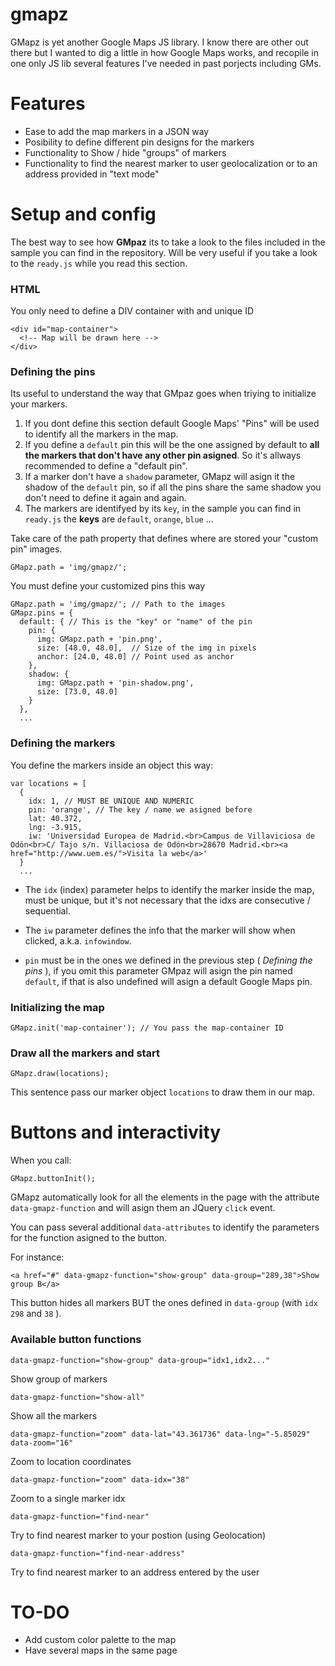 gmapz
=====

GMapz is yet another Google Maps JS library. I know there are other out there but I wanted to dig a little in how Google Maps works, and recopile in one only JS lib several features I've needed in past porjects including GMs.

Features
========

- Ease to add the map markers in a JSON way
- Posibility to define different pin designs for the markers
- Functionality to Show / hide "groups" of markers
- Functionality to find the nearest marker to user geolocalization or to an address provided in "text mode"

Setup and config
================

The best way to see how **GMpaz** its to take a look to the files included in the sample you can find in the repository. Will be very useful if you take a look to the `ready.js` while you read this section.

### HTML

You only need to define a DIV container with and unique ID

    <div id="map-container">
      <!-- Map will be drawn here -->
    </div>
    

### Defining the pins

Its useful to understand the way that GMpaz goes when triying to initialize your markers.

1. If you dont define this section default Google Maps' "Pins" will be used to identify all the markers in the map.
2. If you define a `default` pin this will be the one assigned by default to **all the markers that don't have any other pin asigned**. So it's allways recommended to define a "default pin".
3. If a marker don't have a `shadow` parameter, GMapz will asign it the shadow of the `default` pin, so if all the pins share the same shadow you don't need to define it again and again.
4. The markers are identifyed by its `key`, in the sample you can find in `ready.js` the **keys** are `default`, `orange`, `blue` ...

Take care of the path property that defines where are stored your "custom pin" images.

    GMapz.path = 'img/gmapz/';
    
You must define your customized pins this way

    GMapz.path = 'img/gmapz/'; // Path to the images
    GMapz.pins = {
      default: { // This is the "key" or "name" of the pin
        pin: {
          img: GMapz.path + 'pin.png',
          size: [48.0, 48.0],  // Size of the img in pixels
          anchor: [24.0, 48.0] // Point used as anchor
        },
        shadow: {
          img: GMapz.path + 'pin-shadow.png',
          size: [73.0, 48.0]
        }
      },
      ...

### Defining the markers

You define the markers inside an object this way:

    var locations = [
      {
        idx: 1, // MUST BE UNIQUE AND NUMERIC
        pin: 'orange', // The key / name we asigned before
        lat: 40.372,
        lng: -3.915,
        iw: 'Universidad Europea de Madrid.<br>Campus de Villaviciosa de Odón<br>C/ Tajo s/n. Villaciosa de Odón<br>28670 Madrid.<br><a href="http://www.uem.es/">Visita la web</a>'
      }
      ...

- The `idx` (index) parameter helps to identify the marker inside the map, must be unique, but it's not necessary that the idxs are consecutive / sequential.

- The `iw` parameter defines the info that the marker will show when clicked, a.k.a. `infowindow`.

- `pin` must be in the ones we defined in the previous step ( _Defining the pins_ ), if you omit this parameter GMpaz will asign the pin named `default`, if that is also undefined will asign a default Google Maps pin.

### Initializing the map

    GMapz.init('map-container'); // You pass the map-container ID
    
### Draw all the markers and start

    GMapz.draw(locations);
    
This sentence pass our marker object `locations` to draw them in our map.

Buttons and interactivity
=========================

When you call:

    GMapz.buttonInit();
    
GMapz automatically look for all the elements in the page with the attribute `data-gmapz-function` and will asign them an JQuery `click` event.
    
You can pass several additional `data-attributes` to identify the parameters for the function asigned to the button.

For instance:

    <a href="#" data-gmapz-function="show-group" data-group="289,38">Show group B</a>
    
This button hides all markers BUT the ones defined in `data-group` (with `idx` `298` and `38` ).

### Available button functions

    data-gmapz-function="show-group" data-group="idx1,idx2..."
Show group of markers

    data-gmapz-function="show-all"
Show all the markers

    data-gmapz-function="zoom" data-lat="43.361736" data-lng="-5.85029" data-zoom="16"
Zoom to location coordinates

    data-gmapz-function="zoom" data-idx="38"
Zoom to a single marker idx

    data-gmapz-function="find-near"
Try to find nearest marker to your postion (using Geolocation)

    data-gmapz-function="find-near-address"
Try to find nearest marker to an address entered by the user

TO-DO
=====

- Add custom color palette to the map
- Have several maps in the same page


